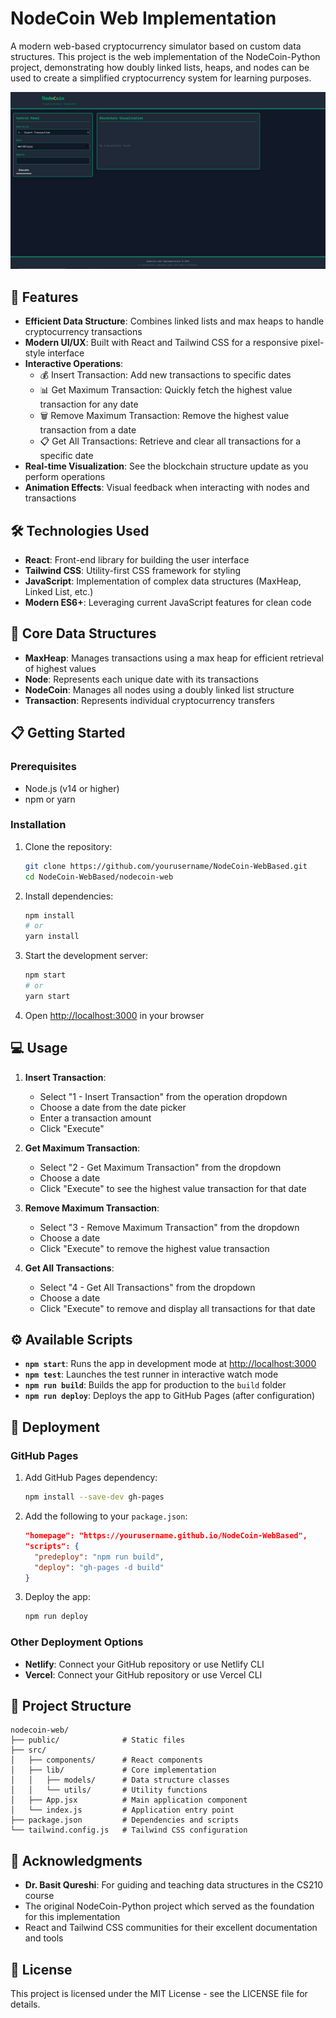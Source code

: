 # NodeCoin Web Implementation

A modern web-based cryptocurrency simulator based on custom data structures. This project is the web implementation of the NodeCoin-Python project, demonstrating how doubly linked lists, heaps, and nodes can be used to create a simplified cryptocurrency system for learning purposes.

![NodeCoin Web Screenshot](./public/screenshot.png)

## 🚀 Features

- **Efficient Data Structure**: Combines linked lists and max heaps to handle cryptocurrency transactions
- **Modern UI/UX**: Built with React and Tailwind CSS for a responsive pixel-style interface
- **Interactive Operations**:
    - 💰 Insert Transaction: Add new transactions to specific dates
    - 📊 Get Maximum Transaction: Quickly fetch the highest value transaction for any date
    - 🗑️ Remove Maximum Transaction: Remove the highest value transaction from a date
    - 📋 Get All Transactions: Retrieve and clear all transactions for a specific date
- **Real-time Visualization**: See the blockchain structure update as you perform operations
- **Animation Effects**: Visual feedback when interacting with nodes and transactions

## 🛠️ Technologies Used

- **React**: Front-end library for building the user interface
- **Tailwind CSS**: Utility-first CSS framework for styling
- **JavaScript**: Implementation of complex data structures (MaxHeap, Linked List, etc.)
- **Modern ES6+**: Leveraging current JavaScript features for clean code

## 🧩 Core Data Structures

- **MaxHeap**: Manages transactions using a max heap for efficient retrieval of highest values
- **Node**: Represents each unique date with its transactions
- **NodeCoin**: Manages all nodes using a doubly linked list structure
- **Transaction**: Represents individual cryptocurrency transfers

## 📋 Getting Started

### Prerequisites

- Node.js (v14 or higher)
- npm or yarn

### Installation

1. Clone the repository:
   ```bash
   git clone https://github.com/yourusername/NodeCoin-WebBased.git
   cd NodeCoin-WebBased/nodecoin-web
   ```

2. Install dependencies:
   ```bash
   npm install
   # or
   yarn install
   ```

3. Start the development server:
   ```bash
   npm start
   # or
   yarn start
   ```

4. Open [http://localhost:3000](http://localhost:3000) in your browser

## 💻 Usage

1. **Insert Transaction**:
    - Select "1 - Insert Transaction" from the operation dropdown
    - Choose a date from the date picker
    - Enter a transaction amount
    - Click "Execute"

2. **Get Maximum Transaction**:
    - Select "2 - Get Maximum Transaction" from the dropdown
    - Choose a date
    - Click "Execute" to see the highest value transaction for that date

3. **Remove Maximum Transaction**:
    - Select "3 - Remove Maximum Transaction" from the dropdown
    - Choose a date
    - Click "Execute" to remove the highest value transaction

4. **Get All Transactions**:
    - Select "4 - Get All Transactions" from the dropdown
    - Choose a date
    - Click "Execute" to remove and display all transactions for that date

## ⚙️ Available Scripts

- **`npm start`**: Runs the app in development mode at [http://localhost:3000](http://localhost:3000)
- **`npm test`**: Launches the test runner in interactive watch mode
- **`npm run build`**: Builds the app for production to the `build` folder
- **`npm run deploy`**: Deploys the app to GitHub Pages (after configuration)

## 🚀 Deployment

### GitHub Pages

1. Add GitHub Pages dependency:
   ```bash
   npm install --save-dev gh-pages
   ```

2. Add the following to your `package.json`:
   ```json
   "homepage": "https://yourusername.github.io/NodeCoin-WebBased",
   "scripts": {
     "predeploy": "npm run build",
     "deploy": "gh-pages -d build"
   }
   ```

3. Deploy the app:
   ```bash
   npm run deploy
   ```

### Other Deployment Options

- **Netlify**: Connect your GitHub repository or use Netlify CLI
- **Vercel**: Connect your GitHub repository or use Vercel CLI

## 📂 Project Structure

```
nodecoin-web/
├── public/              # Static files
├── src/
│   ├── components/      # React components
│   ├── lib/             # Core implementation
│   │   ├── models/      # Data structure classes
│   │   └── utils/       # Utility functions
│   ├── App.jsx          # Main application component
│   └── index.js         # Application entry point
├── package.json         # Dependencies and scripts
└── tailwind.config.js   # Tailwind CSS configuration
```

## 🙏 Acknowledgments

- **Dr. Basit Qureshi**: For guiding and teaching data structures in the CS210 course
- The original NodeCoin-Python project which served as the foundation for this implementation
- React and Tailwind CSS communities for their excellent documentation and tools

## 📄 License

This project is licensed under the MIT License - see the LICENSE file for details.